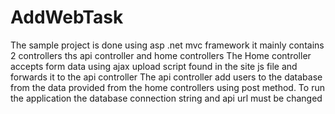 # AddWebTask
The sample project is done using asp .net mvc framework it mainly contains 2 controllers ths api controller and home controllers 
The Home controller accepts form data using ajax upload script found in the site js file and forwards it to the api controller 
The api controller add users to the database from the data provided from the home controllers using post method.
To run the application the database connection string and api url must be changed



